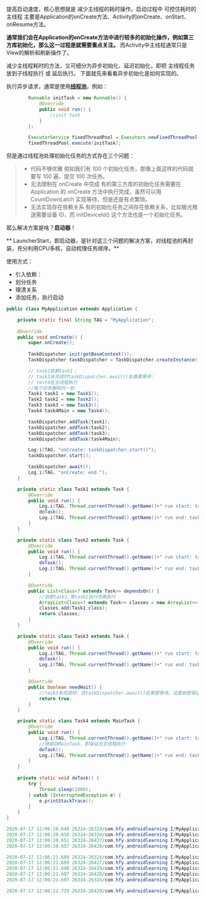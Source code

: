 提高启动速度，核心思想就是 减少主线程的耗时操作。启动过程中  可控住耗时的主线程 主要是Application的onCreate方法、Activity的onCreate、onStart、onResume方法。

**通常我们会在Application的onCreate方法中进行较多的初始化操作，例如第三方库初始化，那么这一过程是就需要重点关注。** 而Activity中主线程通常只是View的解析和刷新操作了。

减少主线程耗时的方法，又可细分为异步初始化、延迟初始化，即把 主线程任务 放到子线程执行 或 延后执行。 下面就先来看看异步初始化是如何实现的。

执行异步请求，通常是使用[**线程池**](https://juejin.im/post/5e26ac2ef265da3e4a5831cf)，例如：

```java
        Runnable initTask = new Runnable() {
            @Override
            public void run() {
                //init task
            }
        };

        ExecutorService fixedThreadPool = Executors.newFixedThreadPool(threadCount);
        fixedThreadPool.execute(initTask);
```

但是通过线程池处理初始化任务的方式存在三个问题：
>- 代码不够优雅
假如我们有 100 个初始化任务，那像上面这样的代码就要写 100 遍，提交 100 次任务。
>- 无法限制在 onCreate 中完成
有的第三方库的初始化任务需要在 Application 的 onCreate 方法中执行完成，虽然可以用 CountDownLatch 实现等待，但是还是有点繁琐。
>- 无法实现存在依赖关系
有的初始化任务之间存在依赖关系，比如极光推送需要设备 ID，而 initDeviceId() 这个方法也是一个初始化任务。

那么解决方案是啥？**启动器**！

** LauncherStart，即启动器，是针对这三个问题的解决方案，对线程池的再封装，充分利用CPU多核，自动梳理任务顺序。**

使用方式：
- 引入依赖：
- 划分任务
- 理清关系
- 添加任务，执行启动

```java
public class MyApplication extends Application {

    private static final String TAG = "MyApplication";
    
    @Override
    public void onCreate() {
        super.onCreate();
        
        TaskDispatcher.init(getBaseContext());
        TaskDispatcher taskDispatcher = TaskDispatcher.createInstance();

        // task2依赖task1；
        // task3未完成时taskDispatcher.await()处需要等待；
        // test4在主线程执行
        //每个任务都耗时一秒
        Task1 task1 = new Task1();
        Task2 task2 = new Task2();
        Task3 task3 = new Task3();
        Task4 task4Main = new Task4();

        taskDispatcher.addTask(task1);
        taskDispatcher.addTask(task2);
        taskDispatcher.addTask(task3);
        taskDispatcher.addTask(task4Main);

        Log.i(TAG, "onCreate: taskDispatcher.start()");
        taskDispatcher.start();

        taskDispatcher.await();
        Log.i(TAG, "onCreate: end.");
    }

    private static class Task1 extends Task {
        @Override
        public void run() {
            Log.i(TAG, Thread.currentThread().getName()+" run start: task1");
            doTask();
            Log.i(TAG, Thread.currentThread().getName()+" run end: task1");
        }
    }

    private static class Task2 extends Task {
        @Override
        public void run() {
            Log.i(TAG, Thread.currentThread().getName()+" run start: task2");
            doTask();
            Log.i(TAG, Thread.currentThread().getName()+" run end: task2");
        }

        @Override
        public List<Class<? extends Task>> dependsOn() {
        	//依赖task1,等task1执行完再执行
            ArrayList<Class<? extends Task>> classes = new ArrayList<>();
            classes.add(Task1.class);
            return classes;
        }
    }

    private static class Task3 extends Task {
        @Override
        public void run() {
            Log.i(TAG, Thread.currentThread().getName()+" run start: task3");
            doTask();
            Log.i(TAG, Thread.currentThread().getName()+" run end: task3");
        }

        @Override
        public boolean needWait() {
        	//task3未完成时，在taskDispatcher.await()处需要等待。这里就是保证在onCreate结束前完成。
            return true;
        }
    }

    private static class Task4 extends MainTask {
        @Override
        public void run() {
            Log.i(TAG, Thread.currentThread().getName()+" run start: task4");
            //继承自MainTask，即保证在主线程执行
            doTask();
            Log.i(TAG, Thread.currentThread().getName()+" run end: task4");
        }
    }
    
    private static void doTask() {
        try {
            Thread.sleep(1000);
        } catch (InterruptedException e) {
            e.printStackTrace();
        }
    }
}
```

```java
2020-07-17 12:06:20.648 26324-26324/com.hfy.androidlearning I/MyApplication: onCreate: taskDispatcher.start()
2020-07-17 12:06:20.650 26324-26324/com.hfy.androidlearning I/MyApplication: main run start: task4
2020-07-17 12:06:20.651 26324-26427/com.hfy.androidlearning I/MyApplication: TaskDispatcherPool-1-Thread-1 run start: task1
2020-07-17 12:06:20.657 26324-26428/com.hfy.androidlearning I/MyApplication: TaskDispatcherPool-1-Thread-2 run start: task3

2020-07-17 12:06:21.689 26324-26324/com.hfy.androidlearning I/MyApplication: main run end: task4
2020-07-17 12:06:21.689 26324-26427/com.hfy.androidlearning I/MyApplication: TaskDispatcherPool-1-Thread-1 run end: task1
2020-07-17 12:06:21.690 26324-26429/com.hfy.androidlearning I/MyApplication: TaskDispatcherPool-1-Thread-3 run start: task2
2020-07-17 12:06:21.697 26324-26428/com.hfy.androidlearning I/MyApplication: TaskDispatcherPool-1-Thread-2 run end: task3
2020-07-17 12:06:21.697 26324-26324/com.hfy.androidlearning I/MyApplication: onCreate: end.

2020-07-17 12:06:22.729 26324-26429/com.hfy.androidlearning I/MyApplication: TaskDispatcherPool-1-Thread-3 run end: task2
```

